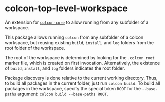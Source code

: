 colcon-top-level-workspace
==========================

An extension for [`colcon-core`](https://github.com/colcon/colcon-core) to allow running from any subfolder of a workspace.

This package allows running `colcon` from any subfolder of a colcon workspace, but reusing
existing `build`, `install`, and `log` folders from the root folder of the workspace.

The root of the workspace is determined by looking for the `.colcon_root` marker file, which is created on first invocation.
Alternatively, the existence of `build`, `install`, and `log` folders indicates the root folder.

Package discovery is done relative to the current working directory. Thus, to build all packages in the current folder, just run `colcon build`.
To build all packages in the workspace, specify the special token `ROOT` for the `--base-paths` argument: `colcon build --base-paths ROOT`.